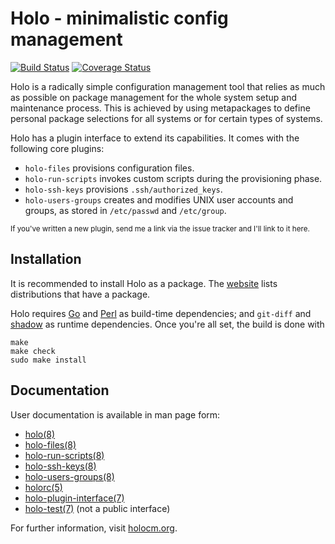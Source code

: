 # Holo - minimalistic config management

[![Build Status](https://travis-ci.org/holocm/holo.svg?branch=master)](https://travis-ci.org/holocm/holo)
[![Coverage Status](https://coveralls.io/repos/github/holocm/holo/badge.svg?branch=master)](https://coveralls.io/github/holocm/holo?branch=master)

Holo is a radically simple configuration management tool that relies as much as
possible on package management for the whole system setup and maintenance
process. This is achieved by using metapackages to define personal package
selections for all systems or for certain types of systems.

Holo has a plugin interface to extend its capabilities. It comes with the following
core plugins:

* `holo-files` provisions configuration files.
* `holo-run-scripts` invokes custom scripts during the provisioning phase.
* `holo-ssh-keys` provisions `.ssh/authorized_keys`.
* `holo-users-groups` creates and modifies UNIX user accounts and groups, as
  stored in `/etc/passwd` and `/etc/group`.

<small>If you've written a new plugin, send me a link via the issue tracker and
I'll link to it here.</small>

## Installation

It is recommended to install Holo as a package. The
[website](http://holocm.org) lists distributions that have a package.

Holo requires [Go](https://golang.org) and [Perl](https://perl.org) as
build-time dependencies; and `git-diff` and [shadow](https://pkg-shadow.alioth.debian.org/)
as runtime dependencies. Once you're all set, the build is done with

```
make
make check
sudo make install
```

## Documentation

User documentation is available in man page form:

* [holo(8)](doc/holo.8.pod)
* [holo-files(8)](doc/holo-files.8.pod)
* [holo-run-scripts(8)](doc/holo-run-scripts.8.pod)
* [holo-ssh-keys(8)](doc/holo-ssh-keys.8.pod)
* [holo-users-groups(8)](doc/holo-users-groups.8.pod)
* [holorc(5)](doc/holorc.5.pod)
* [holo-plugin-interface(7)](doc/holo-plugin-interface.7.pod)
* [holo-test(7)](doc/holo-test.7.pod) (not a public interface)

For further information, visit [holocm.org](http://holocm.org).
